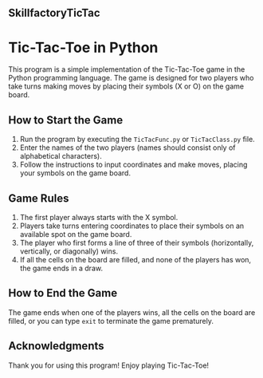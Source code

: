 ## SkillfactoryTicTac

# Tic-Tac-Toe in Python

This program is a simple implementation of the Tic-Tac-Toe game in the Python programming language. The game is designed for two players who take turns making moves by placing their symbols (X or O) on the game board.

## How to Start the Game

1. Run the program by executing the `TicTacFunc.py` or `TicTacClass.py` file.
2. Enter the names of the two players (names should consist only of alphabetical characters).
3. Follow the instructions to input coordinates and make moves, placing your symbols on the game board.

## Game Rules

1. The first player always starts with the X symbol.
2. Players take turns entering coordinates to place their symbols on an available spot on the game board.
3. The player who first forms a line of three of their symbols (horizontally, vertically, or diagonally) wins.
4. If all the cells on the board are filled, and none of the players has won, the game ends in a draw.

## How to End the Game

The game ends when one of the players wins, all the cells on the board are filled, or you can type `exit` to terminate the game prematurely.

## Acknowledgments

Thank you for using this program! Enjoy playing Tic-Tac-Toe!
